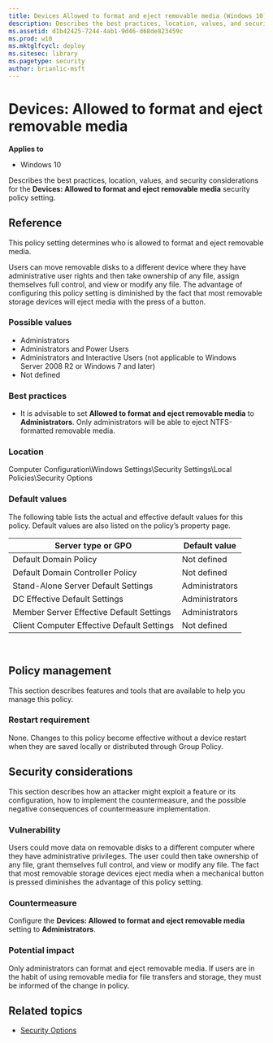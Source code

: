 ```yaml
---
title: Devices Allowed to format and eject removable media (Windows 10)
description: Describes the best practices, location, values, and security considerations for the Devices Allowed to format and eject removable media security policy setting.
ms.assetid: d1b42425-7244-4ab1-9d46-d68de823459c
ms.prod: w10
ms.mktglfcycl: deploy
ms.sitesec: library
ms.pagetype: security
author: brianlic-msft
---
```


# Devices: Allowed to format and eject removable media

**Applies to**
-   Windows 10

Describes the best practices, location, values, and security considerations for the **Devices: Allowed to format and eject removable media** security policy setting.

## Reference

This policy setting determines who is allowed to format and eject removable media.

Users can move removable disks to a different device where they have administrative user rights and then take ownership of any file, assign themselves full control, and view or modify any file. The advantage of configuring this policy setting is diminished by the fact that most removable storage devices will eject media with the press of a button.

### Possible values

-   Administrators
-   Administrators and Power Users
-   Administrators and Interactive Users (not applicable to Windows Server 2008 R2 or Windows 7 and later)
-   Not defined

### Best practices

-   It is advisable to set **Allowed to format and eject removable media** to **Administrators**. Only administrators will be able to eject NTFS-formatted removable media.

### Location

Computer Configuration\\Windows Settings\\Security Settings\\Local Policies\\Security Options

### Default values

The following table lists the actual and effective default values for this policy. Default values are also listed on the policy’s property page.

| Server type or GPO | Default value |
| - | - |
| Default Domain Policy| Not defined| 
| Default Domain Controller Policy | Not defined| 
| Stand-Alone Server Default Settings | Administrators| 
| DC Effective Default Settings | Administrators| 
| Member Server Effective Default Settings | Administrators| 
| Client Computer Effective Default Settings | Not defined| 
 
## Policy management

This section describes features and tools that are available to help you manage this policy.

### Restart requirement

None. Changes to this policy become effective without a device restart when they are saved locally or distributed through Group Policy.

## Security considerations

This section describes how an attacker might exploit a feature or its configuration, how to implement the countermeasure, and the possible negative consequences of countermeasure implementation.

### Vulnerability

Users could move data on removable disks to a different computer where they have administrative privileges. The user could then take ownership of any file, grant themselves full control, and view or modify any file. The fact that most removable storage devices eject media when a mechanical button 
is pressed diminishes the advantage of this policy setting.

### Countermeasure

Configure the **Devices: Allowed to format and eject removable media** setting to **Administrators**.

### Potential impact

Only administrators can format and eject removable media. If users are in the habit of using removable media for file transfers and storage, they must be informed of the change in policy.

## Related topics

- [Security Options](security-options.md)
